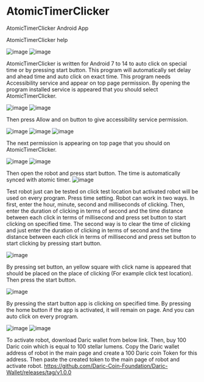# AtomicTimerClicker
AtomicTimerClicker Android App

AtomicTimerClicker help
   
![image](https://github.com/Daric-Coin-Foundation/AtomicTimerClicker/assets/155148976/166fad98-8150-4105-8018-8490383c4998)
![image](https://github.com/Daric-Coin-Foundation/AtomicTimerClicker/assets/155148976/a972763d-8e24-48b1-a37f-2ff457332ad4)


AtomicTimerClicker is written for Android 7 to 14 to auto click on special time or by pressing start button. This program will automatically set delay and ahead time and auto click on exact time. This program needs Accessibility service and appear on top page permission. By opening the program installed service is appeared that you should select AtomicTimerClicker.

![image](https://github.com/Daric-Coin-Foundation/AtomicTimerClicker/assets/155148976/25bc44f2-1e68-4d78-951d-9b2d6e9903ac)
![image](https://github.com/Daric-Coin-Foundation/AtomicTimerClicker/assets/155148976/0294ede3-049c-4a03-a1c1-c62c37432296)

   
Then press Allow and on button to give accessibility service permission.

   
![image](https://github.com/Daric-Coin-Foundation/AtomicTimerClicker/assets/155148976/b70a5fd5-c356-487d-aa6f-3c0944ede823)
![image](https://github.com/Daric-Coin-Foundation/AtomicTimerClicker/assets/155148976/5884ed76-3b79-4e7d-97b6-446f046568ec)
![image](https://github.com/Daric-Coin-Foundation/AtomicTimerClicker/assets/155148976/6900ffd9-ed62-4506-88df-7824ab81fbfc)

The next permission is appearing on top page that you should on AtomicTimerClicker.
    
![image](https://github.com/Daric-Coin-Foundation/AtomicTimerClicker/assets/155148976/7bac18c8-3a95-4f59-94c3-a69063c76b65)
![image](https://github.com/Daric-Coin-Foundation/AtomicTimerClicker/assets/155148976/78b5657e-4065-4bfc-b59c-8c912d268776)

Then open the robot and press start button. The time is automatically synced with atomic timer.
 ![image](https://github.com/Daric-Coin-Foundation/AtomicTimerClicker/assets/155148976/64d75d5d-7b61-4035-8358-ff8b7b0e34f6)


Test robot just can be tested on click test location but activated robot will be used on every program. Press time setting. Robot can work in two ways. In first, enter the hour, minute, second and milliseconds of clicking. Then, enter the duration of clicking in terms of second and the time distance between each click in terms of millisecond and press set button to start clicking on specified time. The second way is to clear the time of clicking and just enter the duration of clicking in terms of second and the time distance between each click in terms of millisecond and press set button to start clicking by pressing start button.

 ![image](https://github.com/Daric-Coin-Foundation/AtomicTimerClicker/assets/155148976/2304d791-708f-4408-aebe-6d31fbfc4e58)


By pressing set button, an yellow square with click name is appeared that should be placed on the place of clicking (For example click test location). Then press the start button.
 
![image](https://github.com/Daric-Coin-Foundation/AtomicTimerClicker/assets/155148976/c677b821-6840-4e6e-8422-ddba93b15158)


By pressing the start button app is clicking on specified time.
By pressing the home button if the app is activated, it will remain on page. And you can auto click on every program.
  
![image](https://github.com/Daric-Coin-Foundation/AtomicTimerClicker/assets/155148976/dd8826cb-bbf2-4357-a684-d954fe978a02)
![image](https://github.com/Daric-Coin-Foundation/AtomicTimerClicker/assets/155148976/db4ea452-a6ac-47c8-b9ec-d4dddb471b5c)

To activate robot, download Daric wallet from below link. Then, buy 100 Daric coin which is equal to 100 stellar lumens. Copy the Daric wallet address of robot in the main page and create a 100 Daric coin Token for this address. Then paste the created token to the main page of robot and activate robot. 
https://github.com/Daric-Coin-Foundation/Daric-Wallet/releases/tag/v1.0.0



